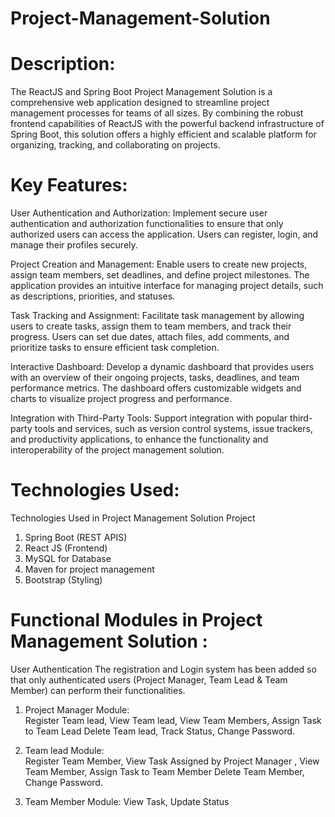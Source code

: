 # Project-Management-Solution

# Description:
The ReactJS and Spring Boot Project Management Solution is a comprehensive web application designed to streamline project management processes for teams of all sizes. By combining the robust frontend capabilities of ReactJS with the powerful backend infrastructure of Spring Boot, this solution offers a highly efficient and scalable platform for organizing, tracking, and collaborating on projects.

# Key Features:

User Authentication and Authorization: Implement secure user authentication and authorization functionalities to ensure that only authorized users can access the application. Users can register, login, and manage their profiles securely.

Project Creation and Management: Enable users to create new projects, assign team members, set deadlines, and define project milestones. The application provides an intuitive interface for managing project details, such as descriptions, priorities, and statuses.

Task Tracking and Assignment: Facilitate task management by allowing users to create tasks, assign them to team members, and track their progress. Users can set due dates, attach files, add comments, and prioritize tasks to ensure efficient task completion.

Interactive Dashboard: Develop a dynamic dashboard that provides users with an overview of their ongoing projects, tasks, deadlines, and team performance metrics. The dashboard offers customizable widgets and charts to visualize project progress and performance.

Integration with Third-Party Tools: Support integration with popular third-party tools and services, such as version control systems, issue trackers, and productivity applications, to enhance the functionality and interoperability of the project management solution.

# Technologies Used:
Technologies Used in Project Management Solution Project 
1. Spring Boot (REST APIS) 
2. React JS (Frontend) 
3. MySQL for Database 
4. Maven for project management 
5. Bootstrap (Styling)

# Functional Modules in Project Management Solution :
User Authentication 
The registration and Login system has been added so that only authenticated users
 (Project Manager, Team Lead & Team Member) can perform their functionalities. 

1) Project Manager Module:  
Register Team lead, View Team lead, View Team Members, Assign Task to Team Lead Delete Team lead, Track Status, Change Password.

3) Team lead Module:  
Register Team Member, View Task Assigned by Project Manager , View Team Member, Assign Task to Team Member Delete Team Member, Change Password.

5) Team Member Module:
   View Task, Update Status 
 

